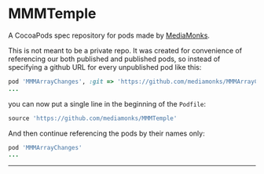 # MMMTemple

A CocoaPods spec repository for pods made by [MediaMonks](https://www.mediamonks.com/).

This is not meant to be a private repo. It was created for convenience of referencing our both published and published pods,  so instead of specifying a github URL for every unpublished pod like this:

```Ruby
pod 'MMMArrayChanges', :git => 'https://github.com/mediamonks/MMMArrayChanges.git'
...
```

you can now put a single line in the beginning of the `Podfile`:

```Ruby
source 'https://github.com/mediamonks/MMMTemple'
```

And then continue referencing the pods by their names only:

```Ruby
pod 'MMMArrayChanges'
...
```

---
